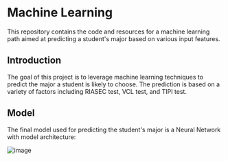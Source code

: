 # Machine Learning

This repository contains the code and resources for a machine learning path aimed at predicting a student's major based on various input features.

## Introduction

The goal of this project is to leverage machine learning techniques to predict the major a student is likely to choose. The prediction is based on a variety of factors including RIASEC test, VCL test, and TIPI test.

## Model

The final model used for predicting the student's major is a Neural Network with model architecture:

![image](https://github.com/Nest-NextStep/nest-model/assets/92930757/9274609c-264b-4154-bb48-e9b8bca34d7c)
